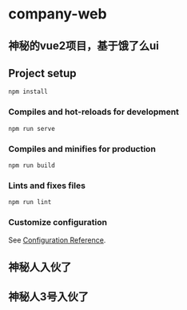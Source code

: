 # company-web

## 神秘的vue2项目，基于饿了么ui

## Project setup
```
npm install
```

### Compiles and hot-reloads for development
```
npm run serve
```

### Compiles and minifies for production
```
npm run build
```

### Lints and fixes files
```
npm run lint
```

### Customize configuration
See [Configuration Reference](https://cli.vuejs.org/config/).

## 神秘人入伙了
## 神秘人3号入伙了
